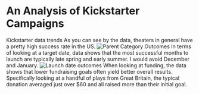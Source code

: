 # An Analysis of Kickstarter Campaigns
Kickstarter data trends
As you can see by the data, theaters in general have a pretty high success rate in the US.
![Parent Category Outcomes](https://user-images.githubusercontent.com/96350410/146684996-cf95b732-7fe0-4806-8bbb-085d25755135.png)
In terms of looking at a target date, data shows that the most successful months to launch are typically late spring and early summer. I would avoid December and January. 
![Launch date outcomes](https://user-images.githubusercontent.com/96350410/146685088-ecf3a936-5d61-4fcb-a3fd-5fe501fd08d6.png)
When looking at funding, the data shows that lower fundraising goals often yield better overall results. Specifically looking at a handful of plays from Great Britain, the typical donation averaged just over $60 and all raised more than their initial goal.
